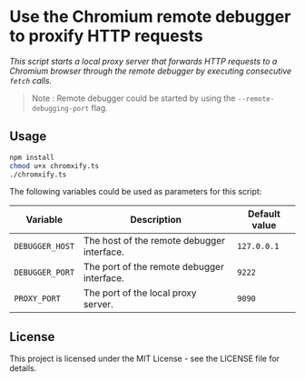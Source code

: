 # Use the Chromium remote debugger to proxify HTTP requests

_This script starts a local proxy server that forwards HTTP requests to a Chromium
browser through the remote debugger by executing consecutive `fetch` calls._

> Note : Remote debugger could be started by using the `--remote-debugging-port` flag.

## Usage

```sh
npm install
chmod u+x chromxify.ts
./chromxify.ts
```

The following variables could be used as parameters for this script:

| Variable        | Description                                | Default value |
| --------------- | ------------------------------------------ | ------------- |
| `DEBUGGER_HOST` | The host of the remote debugger interface. | `127.0.0.1`   |
| `DEBUGGER_PORT` | The port of the remote debugger interface. | `9222`        |
| `PROXY_PORT`    | The port of the local proxy server.        | `9090`        |

## License

This project is licensed under the MIT License - see the LICENSE file for details.

